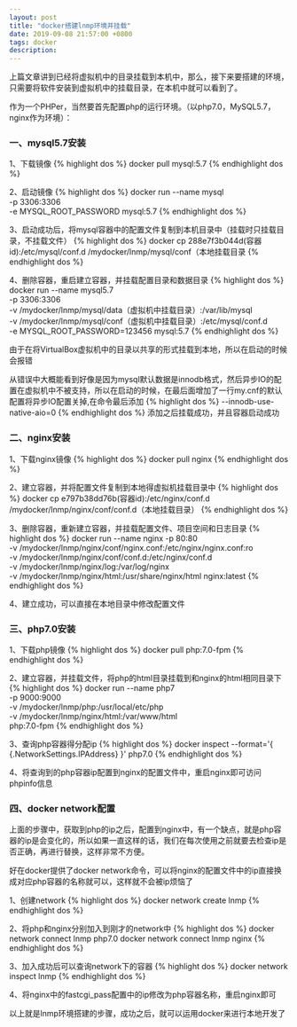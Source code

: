 ```yaml
---
layout: post
title: "docker搭建lnmp环境并挂载"
date: 2019-09-08 21:57:00 +0800
tags: docker
description: 
---
```



上篇文章讲到已经将虚拟机中的目录挂载到本机中，那么，接下来要搭建的环境，只需要将软件安装到虚拟机中的挂载目录，在本机中就可以看到了。

作为一个PHPer，当然要首先配置php的运行环境。（以php7.0，MySQL5.7，nginx作为环境）：

### [](#header-3)一、mysql5.7安装
1、下载镜像
{% highlight dos %}
docker pull mysql:5.7
{% endhighlight dos %}

2、启动镜像
{% highlight dos %}
docker run --name mysql \
-p 3306:3306 \
-e MYSQL_ROOT_PASSWORD mysql:5.7
{% endhighlight dos %}

3、启动成功后，将mysql容器中的配置文件复制到本机目录中（挂载时只挂载目录，不挂载文件）
{% highlight dos %}
docker cp 288e7f3b044d(容器id):/etc/mysql/conf.d /mydocker/lnmp/mysql/conf（本地挂载目录
{% endhighlight dos %}

4、删除容器，重启建立容器，并挂载配置目录和数据目录
{% highlight dos %}
docker run --name mysql5.7 \
-p 3306:3306 \
-v /mydocker/lnmp/mysql/data（虚拟机中挂载目录）:/var/lib/mysql \
-v /mydocker/lnmp/mysql/conf（虚拟机中挂载目录）:/etc/mysql/conf.d \
-e MYSQL_ROOT_PASSWORD=123456 mysql:5.7
{% endhighlight dos %}

由于在将VirtualBox虚拟机中的目录以共享的形式挂载到本地，所以在启动的时候会报错

从错误中大概能看到好像是因为mysql默认数据是innodb格式，然后异步IO的配置在虚拟机中不被支持，所以在启动的时候，在最后面增加了一行my.cnf的默认配置将异步IO配置关掉,在命令最后添加
{% highlight dos %}
--innodb-use-native-aio=0
{% endhighlight dos %}
添加之后挂载成功，并且容器启动成功

### [](#header-3)二、nginx安装
1、下载nginx镜像
{% highlight dos %}
docker pull nginx
{% endhighlight dos %}

2、建立容器，并将配置文件复制到本地得虚拟机挂载目录中
{% highlight dos %}
docker cp e797b38dd76b(容器id):/etc/nginx/conf.d /mydocker/lnmp/nginx/conf/conf.d（本地挂载目录）
{% endhighlight dos %}

3、删除容器，重新建立容器，并挂载配置文件、项目空间和日志目录
{% highlight dos %}
docker run --name nginx -p 80:80 \
-v /mydocker/lnmp/nginx/conf/nginx.conf:/etc/nginx/nginx.conf:ro \
-v /mydocker/lnmp/nginx/conf/conf.d:/etc/nginx/conf.d \
-v /mydocker/lnmp/nginx/log:/var/log/nginx \
-v /mydocker/lnmp/nginx/html:/usr/share/nginx/html nginx:latest
{% endhighlight dos %}

4、建立成功，可以直接在本地目录中修改配置文件

### [](#header-3)三、php7.0安装
1、下载php镜像
{% highlight dos %}
docker pull php:7.0-fpm
{% endhighlight dos %}

2、建立容器，并挂载文件，将php的html目录挂载到和nginx的html相同目录下
{% highlight dos %}
docker run --name php7 \
-p 9000:9000 \
-v /mydocker/lnmp/php:/usr/local/etc/php \
-v /mydocker/lnmp/nginx/html:/var/www/html \
php:7.0-fpm
{% endhighlight dos %}

3、查询php容器得分配ip
{% highlight dos %}
docker inspect --format='{ {.NetworkSettings.IPAddress} }' php7.0
{% endhighlight dos %}

4、将查询到的php容器ip配置到nginx的配置文件中，重启nginx即可访问phpinfo信息

### [](#header-3)四、docker network配置

上面的步骤中，获取到php的ip之后，配置到nginx中，有一个缺点，就是php容器的ip是会变化的，所以如果一直这样的话，我们在每次使用之前就要去检查ip是否正确，再进行替换，这样非常不方便。

好在docker提供了docker network命令，可以将nginx的配置文件中的ip直接换成对应php容器的名称就可以，这样就不会被ip烦恼了

1、创建network
{% highlight dos %}
docker network create lnmp
{% endhighlight dos %}

2、将php和nginx分别加入到刚才的network中
{% highlight dos %}
docker network connect lnmp php7.0
docker network connect lnmp nginx
{% endhighlight dos %}

3、加入成功后可以查询network下的容器
{% highlight dos %}
docker network inspect lnmp
{% endhighlight dos %}

4、将nginx中的fastcgi_pass配置中的ip修改为php容器名称，重启nginx即可


以上就是lnmp环境搭建的步骤，成功之后，就可以运用docker来进行本地开发了
